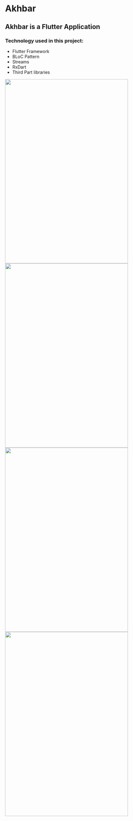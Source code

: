 # Akhbar

## Akhbar is a Flutter Application
###  Technology used in this project:
* Flutter Framework 
* BLoC Pattern
* Streams 
* RxDart
* Third Part libraries
<img src="https://user-images.githubusercontent.com/18700494/103253882-a60bb900-498b-11eb-9118-93ff82559ec1.png" width="400" height="600"/>


<img src="https://user-images.githubusercontent.com/18700494/103253887-ad32c700-498b-11eb-9f59-657cb66829da.png" width="400" height="600"/>


<img src="https://user-images.githubusercontent.com/18700494/103253892-b1f77b00-498b-11eb-8735-8d631c40046c.png" width="400" height="600"/>


<img src="https://user-images.githubusercontent.com/18700494/103253897-b7ed5c00-498b-11eb-8ef3-dc304bfb7d0d.png" width="400" height="600"/>





